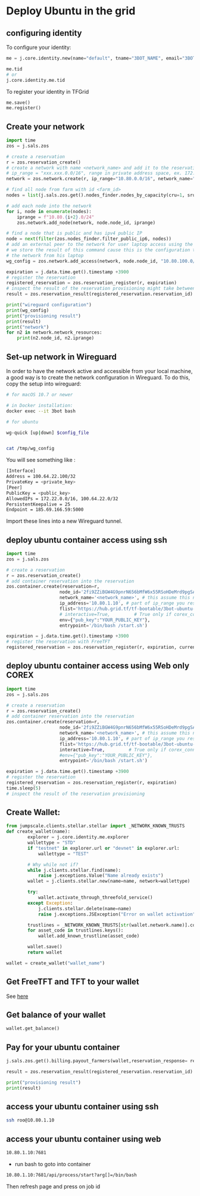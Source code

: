 # Deploy Ubuntu in the grid

## configuring identity

To configure your identity:

```python
me = j.core.identity.new(name="default", tname="3BOT_NAME", email="3BOT_EMAIL", words="3BOT_WORDS")

me.tid
# or
j.core.identity.me.tid
```
To register your identity in TFGrid
```python
me.save()
me.register()
```

## Create your network
```python
import time
zos = j.sals.zos

# create a reservation
r = zos.reservation_create()
# create a network with name <network_name> and add it to the reservation
# ip_range = "xxx.xxx.0.0/16", range in private address space, ex. 172.24.0.0/16
network = zos.network.create(r, ip_range="10.80.0.0/16", network_name="<network_name>")

# find all node from farm with id <farm_id>
nodes = list(j.sals.zos.get().nodes_finder.nodes_by_capacity(cru=1, sru=10, mru=2, hru=5, currency="FreeTFT"))

# add each node into the network
for i, node in enumerate(nodes):
    iprange = f"10.80.{i+2}.0/24"
    zos.network.add_node(network, node.node_id, iprange)

# find a node that is public and has ipv4 public IP
node = next(filter(zos.nodes_finder.filter_public_ip6, nodes))
# add an external peer to the network for user laptop access using the public node as entrypoint
# we store the result of this command cause this is the configuration the user has to use to connect to
# the network from his laptop
wg_config = zos.network.add_access(network, node.node_id, "10.80.100.0/24", ipv4=False)

expiration = j.data.time.get().timestamp +3900
# register the reservation
registered_reservation = zos.reservation_register(r, expiration)
# inspect the result of the reservation provisioning might take between 1 to 2 mins before the result is reported, otherwise will return empty list
result = zos.reservation_result(registered_reservation.reservation_id)

print("wireguard configuration")
print(wg_config)
print("provisioning result")
print(result)
print("network")
for n2 in network.network_resources:
    print(n2.node_id, n2.iprange)
```

## Set-up network in Wireguard
In order to have the network active and accessible from your local machine, a good way is to create the network configuration in Wireguard.
To do this, copy the setup into wireguard:
```bash
# for macOS 10.7 or newer

# in Docker installation:
docker exec --it 3bot bash

# for ubuntu

wg-quick [up|down] $config_file


cat /tmp/wg_config

```
You will see something like :
```bash
[Interface]
Address = 100.64.22.100/32
PrivateKey = <private_key>
[Peer]
PublicKey = <public_key>
AllowedIPs = 172.22.0.0/16, 100.64.22.0/32
PersistentKeepalive = 25
Endpoint = 185.69.166.59:5000
```
Import these lines into a new Wireguard tunnel.


## deploy ubuntu container access using ssh

```python
import time
zos = j.sals.zos

# create a reservation
r = zos.reservation_create()
# add container reservation into the reservation
zos.container.create(reservation=r,
                    node_id='2fi9ZZiBGW4G9pnrN656bMfW6x55RSoHDeMrd9pgSA8T', # one of the node_id that is part of the network
                    network_name='<network_name>', # this assume this network is already provisioned on the node
                    ip_address='10.80.1.10', # part of ip_range you reserved for your network xxx.xxx.1.10
                    flist='https://hub.grid.tf/tf-bootable/3bot-ubuntu-20.04.flist', # flist of the container you want to install
                    # interactive=True,         # True only if corex_connect required, default false
                    env={"pub_key":"YOUR_PUBLIC_KEY"},                   # field for parameters like config
                    entrypoint='/bin/bash /start.sh')

expiration = j.data.time.get().timestamp +3900
# register the reservation with FreeTFT
registered_reservation = zos.reservation_register(r, expiration, currencies=["FreeTFT"])
```
## deploy ubuntu container access using Web only COREX

```python
import time
zos = j.sals.zos

# create a reservation
r = zos.reservation_create()
# add container reservation into the reservation
zos.container.create(reservation=r,
                    node_id='2fi9ZZiBGW4G9pnrN656bMfW6x55RSoHDeMrd9pgSA8T', # one of the node_id that is part of the network
                    network_name='<network_name>', # this assume this network is already provisioned on the node
                    ip_address='10.80.1.10', # part of ip_range you reserved for your network xxx.xxx.1.10
                    flist='https://hub.grid.tf/tf-bootable/3bot-ubuntu-20.04.flist', # flist of the container you want to install
                    interactive=True,         # True only if corex_connect required, default false
                    #env={"pub_key":"YOUR_PUBLIC_KEY"},                   # field for parameters like config
                    entrypoint='/bin/bash /start.sh')

expiration = j.data.time.get().timestamp +3900
# register the reservation
registered_reservation = zos.reservation_register(r, expiration)
time.sleep(5)
# inspect the result of the reservation provisioning
```

## Create Wallet:
```python
from jumpscale.clients.stellar.stellar import _NETWORK_KNOWN_TRUSTS
def create_wallet(name):
        explorer = j.core.identity.me.explorer
        wallettype = "STD"
        if "testnet" in explorer.url or "devnet" in explorer.url:
            wallettype = "TEST"

        # Why while not if?
        while j.clients.stellar.find(name):
            raise j.exceptions.Value("Name already exists")
        wallet = j.clients.stellar.new(name=name, network=wallettype)

        try:
            wallet.activate_through_threefold_service()
        except Exception:
            j.clients.stellar.delete(name=name)
            raise j.exceptions.JSException("Error on wallet activation")

        trustlines = _NETWORK_KNOWN_TRUSTS[str(wallet.network.name)].copy()
        for asset_code in trustlines.keys():
            wallet.add_known_trustline(asset_code)

        wallet.save()
        return wallet

wallet = create_wallet("wallet_name")
```
## Get FreeTFT and TFT to your wallet
See [here](https://github.com/threefoldtech/js-sdk/blob/development/docs/wiki/tutorials/add_funds_to_wallet.md)

## Get balance of your wallet
```python
wallet.get_balance()
```
## Pay for your ubuntu container
```python
j.sals.zos.get().billing.payout_farmers(wallet,reservation_response= registered_reservation)

result = zos.reservation_result(registered_reservation.reservation_id)

print("provisioning result")
print(result)
```

## access your ubuntu container using ssh

```bash
ssh roo@10.80.1.10
```

## access your ubuntu container using web

```bash
10.80.1.10:7681
```
- run bash  to goto into container
```bash
10.80.1.10:7681/api/process/start?arg[]=/bin/bash
```
Then refresh page and press on job id
